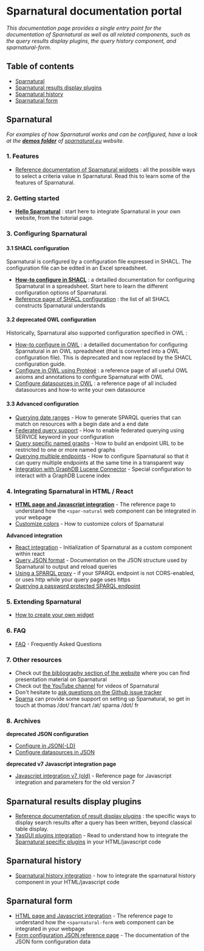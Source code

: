 
# Sparnatural documentation portal

_This documentation page provides a single entry point for the documentation of Sparnatural as well as all related components, such as the query results display plugins, the query history component, and sparnatural-form._

## Table of contents

- [Sparnatural](#sparnatural)
- [Sparnatural results display plugins](#sparnatural-results-display-plugins)
- [Sparnatural history](#sparnatural-history)
- [Sparnatural form](#sparnatural-form)


## Sparnatural

_For examples of how Sparnatural works and can be configured, have a look at the [**demos folder**](https://github.com/sparna-git/sparnatural.eu/tree/main/demos) of [sparnatural.eu](http://sparnatural.eu) website._


### 1. Features

- [Reference documentation of Sparnatural widgets](widgets.md) : all the possible ways to select a criteria value in Sparnatural. Read this to learn some of the features of Sparnatural.

### 2. Getting started

- **[Hello Sparnatural](hello-sparnatural/Hello-Sparnatural.md)** : start here to integrate Sparnatural in your own website, from the tutorial page.


### 3. Configuring Sparnatural

#### 3.1 SHACL configuration

Sparnatural is configured by a configuration file expressed in SHACL. The configuration file can be edited in an Excel spreadsheet.

- **[How-to configure in SHACL](how-to-configure-shacl/How-to-configure-Sparnatural-shacl.html)** : a detailled documentation for configuring Sparnatural in a spreadsheet. Start here to learn the different configuration options of Sparnatural.
- [Reference page of SHACL configuration](SHACL-based-configuration.md) : the list of all SHACL constructs Sparnatural understands

#### 3.2 deprecated OWL configuration

Historically, Sparnatural also supported configuration specified in OWL :

- [How-to configure in OWL](how-to-configure-owl/How-to-configure-Sparnatural.md) : a detailled documentation for configuring Sparnatural in an OWL spreadsheet (that is converted into a OWL configuration file). This is deprecated and now replaced by the SHACL configuration guide.
- [Configure in OWL using Protégé](OWL-based-configuration.md) : a reference page of all useful OWL axioms and annotations to configure Sparnatural with OWL
- [Configure datasources in OWL](OWL-based-configuration-datasources.md) : a reference page of all included datasources and how-to write your own datasource

#### 3.3 Advanced configuration

- [Querying date ranges](Querying-date-ranges.md) - How to generate SPARQL queries that can match on resources with a begin date and a end date 
- [Federated query support](Federated-querying.md) - How to enable federated querying using SERVICE keyword in your configuration
- [Query specific named graphs](Querying-named-graphs.md) - How to build an endpoint URL to be restricted to one or more named graphs
- [Querying multiple endpoints](Querying-multiple-endpoints.md) - How to configure Sparnatural so that it can query multiple endpoints at the same time in a transparent way
- [Integration with GraphDB Lucene Connector](Integration-with-GraphDB-Lucene-Connector.md) - Special configuration to interact with a GraphDB Lucene index 


### 4. Integrating Sparnatural in HTML / React

- [**HTML page and Javascript integration**](Javascript-integration.md) - The reference page to understand how the `<spar-natural` web component can be integrated in your webpage
- [Customize colors](Customize-colors.md) - How to customize colors of Sparnatural

**Advanced integration**

- [React integration](react-integration.md) - Initialization of Sparnatural as a custom component within react
- [Query JSON format](Query-JSON-format.md) - Documentation on the JSON structure used by Sparnatural to output and reload queries
- [Using a SPARQL proxy](SPARQL-proxy.md) - if your SPARQL endpoint is not CORS-enabled, or uses http while your query page uses https
- [Querying a password protected SPARQL endpoint](Querying-a-password-protected-SPARQL-endpoint.md)

### 5. Extending Sparnatural

- [How to create your own widget](diy-widget.md)

### 6. FAQ

- [FAQ](FAQ.md) - Frequently Asked Questions

### 7. Other resources

- Check out [the bibliography section of the website](https://sparnatural.eu#bibliography) where you can find presentation material on Sparnatural
- Check out [the YouTube channel](https://www.youtube.com/playlist?list=PL3kB_eBB1Pc3FBOtevNtRkSw4YmWar4q5) for videos of Sparnatural
- Don't hesitate to [ask questions on the Github issue tracker](https://github.com/sparna-git/Sparnatural/issues)
- [Sparna](http://sparna.fr) can provide some support on setting up Sparnatural, so get in touch at thomas /dot/ francart /at/ sparna /dot/ fr 

### 8. Archives

**deprecated JSON configuration**

- [Configure in JSON(-LD)](archives/JSON-based-configuration.md)
- [Configure datasources in JSON](archives/JSON-based-configuration-datasources.md)

**deprecated v7 Javascript integration page**

- [Javascript integration v7 (old)](Javascript-integration-v7.md) - Reference page for Javascript integration and parameters for the old version 7


## Sparnatural results display plugins

- [Reference documentation of result display plugins](result-display.md) : the specific ways to display search results after a query has been written, beyond classical table display.
- [YasGUI plugins integration](YasGUI-plugins-integration.md) - Read to understand how to integrate the [Sparnatural specific plugins](result-display.md) in your HTML/javascript code

## Sparnatural history

- [Sparnatural history integration](sparnatural-history.md) - how to integrate the sparnatural history component in your HTML/javascript code

## Sparnatural form

- [HTML page and Javascript integration](sparnatural-form/form-integration.md) - The reference page to understand how the `<sparnatural-form` web component can be integrated in your webpage
- [Form configuration JSON reference page](sparnatural-form/form-configuration.md) - The documentation of the JSON form configuration data

